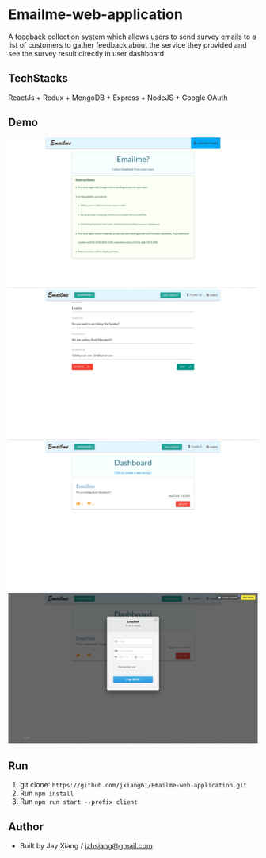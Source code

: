 # Emailme-web-application
A feedback collection system which allows users to send survey emails to a list of customers to gather feedback about the service they provided and see the survey result directly in user dashboard

## TechStacks
ReactJs + Redux + MongoDB + Express + NodeJS + Google OAuth 

## Demo



<img src="https://github.com/jxiang61/Emailme-web-application/blob/master/demo_images/101.png" width="800"><img src="https://github.com/jxiang61/Emailme-web-application/blob/master/demo_images/102.png" width="800">
<img src="https://github.com/jxiang61/Emailme-web-application/blob/master/demo_images/103.png" width="800"><img src="https://github.com/jxiang61/Emailme-web-application/blob/master/demo_images/104.png" width="800">

## Run

1. git clone: `https://github.com/jxiang61/Emailme-web-application.git`
2. Run `npm install` 
3. Run `npm run start --prefix client`

## Author
* Built by Jay Xiang / jzhsiang@gmail.com

